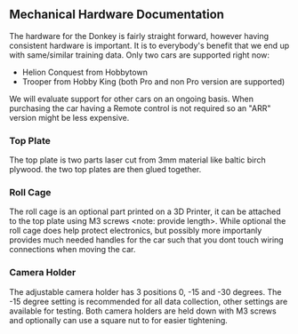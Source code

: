 ## Mechanical Hardware Documentation

The hardware for the Donkey is fairly straight forward, however having
consistent hardware is important.  It is to everybody's benefit that
we end up with same/similar training data. Only two cars are supported
right now:

* Helion Conquest from Hobbytown
* Trooper from Hobby King (both Pro and non Pro version are supported)

We will evaluate support for other cars on an ongoing basis.  When
purchasing the car having a Remote control is not required so an "ARR"
version might be less expensive.

### Top Plate

The top plate is two parts laser cut from 3mm material like baltic
birch plywood.  the two top plates are then glued together.


### Roll Cage

The roll cage is an optional part printed on a 3D Printer, it can be
attached to the top plate using M3 screws <note: provide length>.
While optional the roll cage does help protect electronics, but
possibly more importanly provides much needed handles for the car such
that you dont touch wiring connections when moving the car.


### Camera Holder

The adjustable camera holder has 3 positions 0, -15
and -30 degrees.  The -15 degree setting is recommended for all data
collection, other settings are available for testing.  Both camera
holders are held down with M3 screws and optionally can use a square
nut to for easier tightening.
